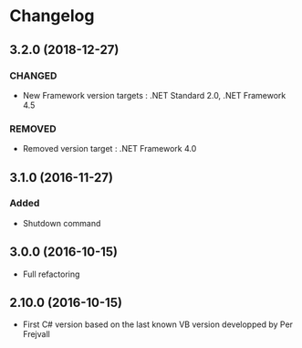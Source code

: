 # Changelog

## 3.2.0 (2018-12-27)

### CHANGED

- New Framework version targets : .NET Standard 2.0, .NET Framework 4.5

### REMOVED

- Removed version target : .NET Framework 4.0

## 3.1.0 (2016-11-27)

### Added

- Shutdown command

## 3.0.0 (2016-10-15)

- Full refactoring

## 2.10.0 (2016-10-15)

- First C# version based on the last known VB version developped by Per Frejvall